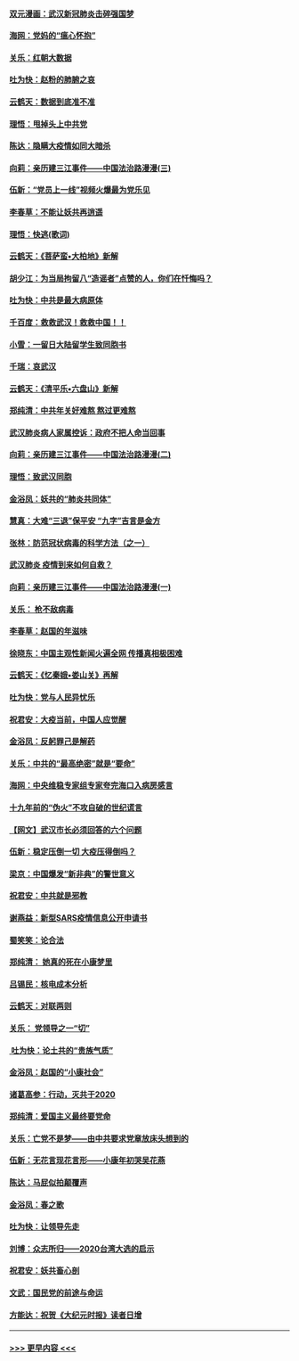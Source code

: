 #### [双元漫画：武汉新冠肺炎击碎强国梦](../pages/nsc993/n11843320.md?t=02050901) 
#### [海网：党妈的“瘟心怀抱”](../pages/nsc993/n11840740.md?t=02050901) 
#### [关乐：红朝大数据](../pages/nsc993/n11840675.md?t=02050901) 
#### [吐为快：赵粉的肺腑之哀](../pages/nsc993/n11840618.md?t=02050901) 
#### [云鹤天：数据到底准不准](../pages/nsc993/n11840325.md?t=02050901) 
#### [理悟：甩掉头上中共党](../pages/nsc993/n11838826.md?t=02050901) 
#### [陈达：隐瞒大疫情如同大暗杀](../pages/nsc993/n11838771.md?t=02050901) 
#### [向莉：亲历建三江事件——中国法治路漫漫(三)](../pages/nsc993/n11831825.md?t=02050901) 
#### [伍新：“党员上一线”视频火爆最为党乐见](../pages/nsc993/n11838200.md?t=02050901) 
#### [李春草：不能让妖共再逍遥](../pages/nsc993/n11838102.md?t=02050901) 
#### [理悟：快逃(歌词)](../pages/nsc993/n11838083.md?t=02050901) 
#### [云鹤天：《菩萨蛮▪大柏地》新解](../pages/nsc993/n11838059.md?t=02050901) 
#### [胡少江：为当局拘留八“造谣者”点赞的人，你们在忏悔吗？](../pages/nsc993/n11836801.md?t=02050901) 
#### [吐为快：中共是最大病原体](../pages/nsc993/n11836748.md?t=02050901) 
#### [千百度：救救武汉！救救中国！！](../pages/nsc993/n11836145.md?t=02050901) 
#### [小雪：一留日大陆留学生致同胞书](../pages/nsc993/n11834624.md?t=02050901) 
#### [千瑞：哀武汉](../pages/nsc993/n11833647.md?t=02050901) 
#### [云鹤天：《清平乐▪六盘山》新解](../pages/nsc993/n11833611.md?t=02050901) 
#### [郑纯清：中共年关好难熬 熬过更难熬](../pages/nsc993/n11833489.md?t=02050901) 
#### [武汉肺炎病人家属控诉：政府不把人命当回事](../pages/nsc993/n11833205.md?t=02050901) 
#### [向莉：亲历建三江事件——中国法治路漫漫(二)](../pages/nsc993/n11829102.md?t=02050901) 
#### [理悟：致武汉同胞](../pages/nsc993/n11831522.md?t=02050901) 
#### [金浴凤：妖共的“肺炎共同体”](../pages/nsc993/n11829448.md?t=02050901) 
#### [慧真：大难“三退”保平安 “九字”吉言是金方](../pages/nsc993/n11829501.md?t=02050901) 
#### [张林：防范冠状病毒的科学方法（之一）](../pages/nsc993/n11828618.md?t=02050901) 
#### [武汉肺炎 疫情到来如何自救？](../pages/nsc993/n11827632.md?t=02050901) 
#### [向莉：亲历建三江事件——中国法治路漫漫(一)](../pages/nsc993/n11827190.md?t=02050901) 
#### [关乐： 枪不敌病毒](../pages/nsc993/n11826746.md?t=02050901) 
#### [李春草：赵国的年滋味](../pages/nsc993/n11826321.md?t=02050901) 
#### [徐晓东：中国主观性新闻火遍全网 传播真相极困难](../pages/nsc993/n11826508.md?t=02050901) 
#### [云鹤天：《忆秦娥▪娄山关》再解](../pages/nsc993/n11824682.md?t=02050901) 
#### [吐为快：党与人民异忧乐](../pages/nsc993/n11824660.md?t=02050901) 
#### [祝君安：大疫当前，中国人应觉醒](../pages/nsc993/n11821946.md?t=02050901) 
#### [金浴凤：反躬罪己是解药](../pages/nsc993/n11820280.md?t=02050901) 
#### [关乐：中共的“最高绝密”就是“要命”](../pages/nsc993/n11816946.md?t=02050901) 
#### [海网：中央维稳专家组专家夸完海口入病房感言](../pages/nsc993/n11815138.md?t=02050901) 
#### [十九年前的“伪火”不攻自破的世纪谎言](../pages/nsc993/n11813238.md?t=02050901) 
#### [【网文】武汉市长必须回答的六个问题](../pages/nsc993/n11813848.md?t=02050901) 
#### [伍新：稳定压倒一切 大疫压得倒吗？](../pages/nsc993/n11812634.md?t=02050901) 
#### [梁京：中国爆发“新非典”的警世意义](../pages/nsc993/n11812554.md?t=02050901) 
#### [祝君安：中共就是邪教](../pages/nsc993/n11812431.md?t=02050901) 
#### [谢燕益：新型SARS疫情信息公开申请书](../pages/nsc993/n11808840.md?t=02050901) 
#### [蜀笑笑：论合法](../pages/nsc993/n11808064.md?t=02050901) 
#### [郑纯清： 她真的死在小康梦里](../pages/nsc993/n11806623.md?t=02050901) 
#### [吕锡民：核电成本分析](../pages/nsc993/n11806284.md?t=02050901) 
#### [云鹤天：对联两则](../pages/nsc993/n11805957.md?t=02050901) 
#### [关乐： 党领导之一“切”](../pages/nsc993/n11804505.md?t=02050901) 
#### [ 吐为快：论土共的“贵族气质”](../pages/nsc993/n11804490.md?t=02050901) 
#### [金浴凤：赵国的“小康社会”](../pages/nsc993/n11804452.md?t=02050901) 
#### [诸葛高参：行动，灭共于2020](../pages/nsc993/n11804120.md?t=02050901) 
#### [郑纯清：爱国主义最终要党命](../pages/nsc993/n11802197.md?t=02050901) 
#### [关乐：亡党不是梦——由中共要求党章放床头想到的](../pages/nsc993/n11802156.md?t=02050901) 
#### [伍新：无花言现花言形——小康年初哭吴花燕](../pages/nsc993/n11800044.md?t=02050901) 
#### [陈达：马屁似拍颠覆声](../pages/nsc993/n11800010.md?t=02050901) 
#### [金浴凤：春之歌](../pages/nsc993/n11797687.md?t=02050901) 
#### [吐为快：让领导先走](../pages/nsc993/n11797512.md?t=02050901) 
#### [刘博：众志所归——2020台湾大选的启示](../pages/nsc993/n11796878.md?t=02050901) 
#### [祝君安：妖共畜心剖](../pages/nsc993/n11794273.md?t=02050901) 
#### [文武：国民党的前途与命运](../pages/nsc993/n11794198.md?t=02050901) 
#### [方能达：祝贺《大纪元时报》读者日增](../pages/nsc993/n11793807.md?t=02050901) 

----
#### [ >>> 更早内容 <<< ](../indexes/nsc993-earlier.md)
